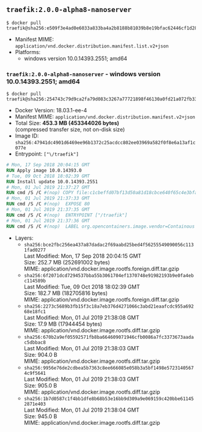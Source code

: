 ## `traefik:2.0.0-alpha8-nanoserver`

```console
$ docker pull traefik@sha256:e509f3e4ad0e6033a833ba4a2b8188b81039b8e19bfac62446cf1d28d326aafb
```

-	Manifest MIME: `application/vnd.docker.distribution.manifest.list.v2+json`
-	Platforms:
	-	windows version 10.0.14393.2551; amd64

### `traefik:2.0.0-alpha8-nanoserver` - windows version 10.0.14393.2551; amd64

```console
$ docker pull traefik@sha256:254743c79d9ca2fa79d083c3267a77721898f46130a0fd21a072fb33375d4ffb
```

-	Docker Version: 18.03.1-ee-4
-	Manifest MIME: `application/vnd.docker.distribution.manifest.v2+json`
-	Total Size: **453.3 MB (453344026 bytes)**  
	(compressed transfer size, not on-disk size)
-	Image ID: `sha256:47941dc4901d6469ee96b1372c25acdcc802ee03969a582f0f8e6a13af1c077e`
-	Entrypoint: `["\/traefik"]`

```dockerfile
# Mon, 17 Sep 2018 20:04:15 GMT
RUN Apply image 10.0.14393.0
# Tue, 09 Oct 2018 18:02:39 GMT
RUN Install update 10.0.14393.2551
# Mon, 01 Jul 2019 21:37:27 GMT
RUN cmd /S /C #(nop) COPY file:c1cbeffd07bf13d50a81d18cbce640f65c4e3bfa76d5ec31887f9d7b078551f9 in \traefik.exe 
# Mon, 01 Jul 2019 21:37:33 GMT
RUN cmd /S /C #(nop)  EXPOSE 80
# Mon, 01 Jul 2019 21:37:35 GMT
RUN cmd /S /C #(nop)  ENTRYPOINT ["/traefik"]
# Mon, 01 Jul 2019 21:37:36 GMT
RUN cmd /S /C #(nop)  LABEL org.opencontainers.image.vendor=Containous org.opencontainers.image.url=https://traefik.io org.opencontainers.image.title=Traefik org.opencontainers.image.description=A modern reverse-proxy org.opencontainers.image.version=v2.0.0-alpha8 org.opencontainers.image.documentation=https://docs.traefik.io
```

-	Layers:
	-	`sha256:bce2fbc256ea437a87dadac2f69aabd25bed4f56255549090056c1131fad0277`  
		Last Modified: Mon, 17 Sep 2018 20:04:15 GMT  
		Size: 252.7 MB (252691002 bytes)  
		MIME: application/vnd.docker.image.rootfs.foreign.diff.tar.gzip
	-	`sha256:6f2071dcd7294537bba55b3061704ef1370748e91982193b9e0fa4ebc114589b`  
		Last Modified: Tue, 09 Oct 2018 18:02:39 GMT  
		Size: 182.7 MB (182705816 bytes)  
		MIME: application/vnd.docker.image.rootfs.foreign.diff.tar.gzip
	-	`sha256:2273c5689b3fb15f3c18a7eb376d4271066c3abd21eaafcdc955a69268e18fc1`  
		Last Modified: Mon, 01 Jul 2019 21:38:08 GMT  
		Size: 17.9 MB (17944454 bytes)  
		MIME: application/vnd.docker.image.rootfs.diff.tar.gzip
	-	`sha256:670b2a9ef05592571fb8ba664609071946cfb0086a7fc3373673aadac5dbbac8`  
		Last Modified: Mon, 01 Jul 2019 21:38:03 GMT  
		Size: 904.0 B  
		MIME: application/vnd.docker.image.rootfs.diff.tar.gzip
	-	`sha256:9956e76de2cdbea5b7363c8ee666085e058b3a5bf1498e57231405674c9f5641`  
		Last Modified: Mon, 01 Jul 2019 21:38:03 GMT  
		Size: 905.0 B  
		MIME: application/vnd.docker.image.rootfs.diff.tar.gzip
	-	`sha256:1b7d0587c1f4bb1dfe8b68b53e16bb9d309a9e069159c420bbe611452871e403`  
		Last Modified: Mon, 01 Jul 2019 21:38:04 GMT  
		Size: 945.0 B  
		MIME: application/vnd.docker.image.rootfs.diff.tar.gzip
